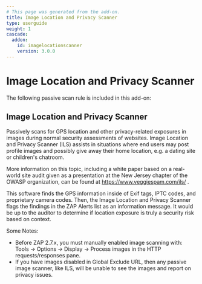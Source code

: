 ```yaml
---
# This page was generated from the add-on.
title: Image Location and Privacy Scanner
type: userguide
weight: 1
cascade:
  addon:
    id: imagelocationscanner
    version: 3.0.0
---
```


# Image Location and Privacy Scanner

The following passive scan rule is included in this add-on:

## Image Location and Privacy Scanner

Passively scans for GPS location and other privacy-related exposures in images during normal security assessments of websites. Image Location and Privacy Scanner (ILS) assists in situations where end users may post profile images and possibly give away their home location, e.g. a dating site or children's chatroom.

More information on this topic, including a white paper based on a real-world site audit given as a presentation at the New Jersey chapter of the OWASP organization, can be found at https://www.veggiespam.com/ils/ .

This software finds the GPS information inside of Exif tags, IPTC codes, and proprietary camera codes. Then, the Image Location and Privacy Scanner flags the findings in the ZAP Alerts list as an information message. It would be up to the auditor to determine if location exposure is truly a security risk based on context.

Some Notes:

* Before ZAP 2.7.x, you must manually enabled image scanning with: Tools → Options → Display → Process images in the HTTP requests/responses pane.
* If you have images disabled in Global Exclude URL, then any passive image scanner, like ILS, will be unable to see the images and report on privacy issues.
